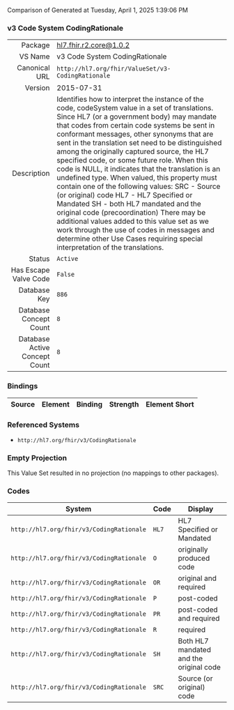 Comparison of 
Generated at Tuesday, April 1, 2025 1:39:06 PM

### v3 Code System CodingRationale

|      |     |
| ---: | --- |
| Package | hl7.fhir.r2.core@1.0.2 |
| VS Name | v3 Code System CodingRationale |
| Canonical URL | `http://hl7.org/fhir/ValueSet/v3-CodingRationale` |
| Version | 2015-07-31 |
| Description | Identifies how to interpret the instance of the code, codeSystem value in a set of translations.  Since HL7 (or a government body) may mandate that codes from certain code systems be sent in conformant messages, other synonyms that are sent in the translation set need to be distinguished among the originally captured source, the HL7 specified code, or some future role.  When this code is NULL, it indicates that the translation is an undefined type.  When valued, this property must contain one of the following values: SRC - Source (or original) code HL7 - HL7 Specified or Mandated SH - both HL7 mandated and the original code (precoordination) There may be additional values added to this value set as we work through the use of codes in messages and determine other Use Cases requiring special interpretation of the translations. |
| Status | `Active` |
| Has Escape Valve Code | `False` |
| Database Key | `886` |
| Database Concept Count | `8` |
| Database Active Concept Count | `8` |
### Bindings

| Source | Element | Binding | Strength | Element Short |
| ------ | ------- | ------- | -------- | ------------- |

### Referenced Systems

* `http://hl7.org/fhir/v3/CodingRationale`
### Empty Projection

This Value Set resulted in no projection (no mappings to other packages).

### Codes

| System | Code | Display |
| ------ | ---- | ------- |
| `http://hl7.org/fhir/v3/CodingRationale` | `HL7` | HL7 Specified or Mandated |
| `http://hl7.org/fhir/v3/CodingRationale` | `O` | originally produced code |
| `http://hl7.org/fhir/v3/CodingRationale` | `OR` | original and required |
| `http://hl7.org/fhir/v3/CodingRationale` | `P` | post-coded |
| `http://hl7.org/fhir/v3/CodingRationale` | `PR` | post-coded and required |
| `http://hl7.org/fhir/v3/CodingRationale` | `R` | required |
| `http://hl7.org/fhir/v3/CodingRationale` | `SH` | Both HL7 mandated and the original code |
| `http://hl7.org/fhir/v3/CodingRationale` | `SRC` | Source (or original) code |

